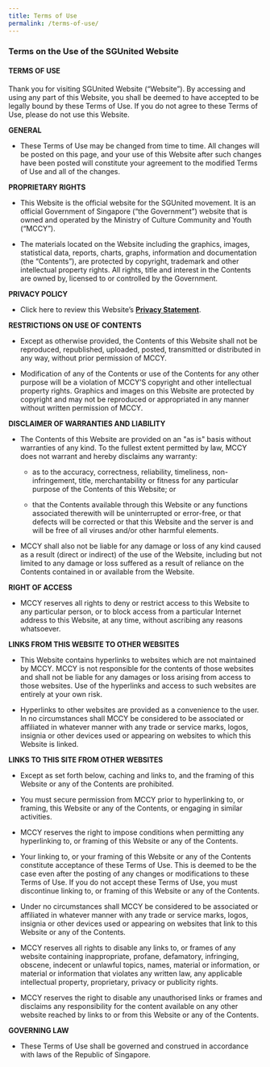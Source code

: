 ```yaml
---
title: Terms of Use
permalink: /terms-of-use/
---
```

### **Terms on the Use of the SGUnited Website**

#### **TERMS OF USE**
 
Thank you for visiting SGUnited Website (“Website”). By accessing and using any part of this Website, you shall be deemed to have accepted to be legally bound by these Terms of Use. If you do not agree to these Terms of Use, please do not use this Website.
 
**GENERAL**

- These Terms of Use may be changed from time to time. All changes will be posted on this page, and your use of this Website after such changes have been posted will constitute your agreement to the modified Terms of Use and all of the changes.

**PROPRIETARY RIGHTS**
- This Website is the official website for the SGUnited movement. It is an official Government of Singapore (“the Government”) website that is owned and operated by the Ministry of Culture Community and Youth (“MCCY”).
 
- The materials located on the Website including the graphics, images, statistical data, reports, charts, graphs, information and documentation (the “Contents”), are protected by copyright, trademark and other intellectual property rights. All rights, title and interest in the Contents are owned by, licensed to or controlled by the Government.

**PRIVACY POLICY**

- Click here to review this Website’s **[Privacy Statement](/privacy/)**.

 
**RESTRICTIONS ON USE OF CONTENTS**

- Except as otherwise provided, the Contents of this Website shall not be reproduced, republished, uploaded, posted, transmitted or distributed in any way, without prior permission of MCCY. 
 
- Modification of any of the Contents or use of the Contents for any other purpose will be a violation of MCCY’S copyright and other intellectual property rights. Graphics and images on this Website are protected by copyright and may not be reproduced or appropriated in any manner without written permission of MCCY.

**DISCLAIMER OF WARRANTIES AND LIABILITY**

- The Contents of this Website are provided on an "as is" basis without warranties of any kind. To the fullest extent permitted by law, MCCY does not warrant and hereby disclaims any warranty:
  - as to the accuracy, correctness, reliability, timeliness, non-infringement, title, merchantability or fitness for any particular purpose of the Contents of this Website; or

  - that the Contents available through this Website or any functions associated therewith will be uninterrupted or error-free, or that defects will be corrected or that this Website and the server is and will be free of all viruses and/or other harmful elements.

- MCCY shall also not be liable for any damage or loss of any kind caused as a result (direct or indirect) of the use of the Website, including but not limited to any damage or loss suffered as a result of reliance on the Contents contained in or available from the Website.

**RIGHT OF ACCESS**

- MCCY reserves all rights to deny or restrict access to this Website to any particular person, or to block access from a particular Internet address to this Website, at any time, without ascribing any reasons whatsoever.

**LINKS FROM THIS WEBSITE TO OTHER WEBSITES**

- This Website contains hyperlinks to websites which are not maintained by MCCY. MCCY is not responsible for the contents of those websites and shall not be liable for any damages or loss arising from access to those websites. Use of the hyperlinks and access to such websites are entirely at your own risk.
 
- Hyperlinks to other websites are provided as a convenience to the user. In no circumstances shall MCCY be considered to be associated or affiliated in whatever manner with any trade or service marks, logos, insignia or other devices used or appearing on websites to which this Website is linked.

**LINKS TO THIS SITE FROM OTHER WEBSITES**

- Except as set forth below, caching and links to, and the framing of this Website or any of the Contents are prohibited.
 
- You must secure permission from MCCY prior to hyperlinking to, or framing, this Website or any of the Contents, or engaging in similar activities.
 
- MCCY reserves the right to impose conditions when permitting any hyperlinking to, or framing of this Website or any of the Contents.
 
- Your linking to, or your framing of this Website or any of the Contents constitute acceptance of these Terms of Use. This is deemed to be the case even after the posting of any changes or modifications to these Terms of Use. If you do not accept these Terms of Use, you must discontinue linking to, or framing of this Website or any of the Contents.
 
- Under no circumstances shall MCCY be considered to be associated or affiliated in whatever manner with any trade or service marks, logos, insignia or other devices used or appearing on websites that link to this Website or any of the Contents.
 
- MCCY reserves all rights to disable any links to, or frames of any website containing inappropriate, profane, defamatory, infringing, obscene, indecent or unlawful topics, names, material or information, or material or information that violates any written law, any applicable intellectual property, proprietary, privacy or publicity rights.
 
- MCCY reserves the right to disable any unauthorised links or frames and disclaims any responsibility for the content available on any other website reached by links to or from this Website or any of the Contents.

**GOVERNING LAW**

- These Terms of Use shall be governed and construed in accordance with laws of the Republic of Singapore.
